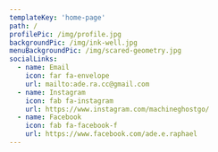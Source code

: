 ```yaml
---
templateKey: 'home-page'
path: /
profilePic: /img/profile.jpg
backgroundPic: /img/ink-well.jpg
menuBackgroundPic: /img/scared-geometry.jpg
socialLinks:
  - name: Email 
    icon: far fa-envelope
    url: mailto:ade.ra.cc@gmail.com
  - name: Instagram
    icon: fab fa-instagram
    url: https://www.instagram.com/machineghostgo/
  - name: Facebook 
    icon: fab fa-facebook-f
    url: https://www.facebook.com/ade.e.raphael
---
```

